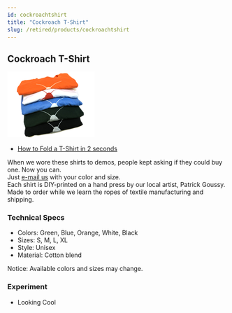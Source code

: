 ```yaml
---
id: cockroachtshirt
title: "Cockroach T-Shirt"
slug: /retired/products/cockroachtshirt
---
```


## Cockroach T-Shirt

![T-Shirt](./img/cockroachtshirt_product.png)

* [How to Fold a T-Shirt in 2 seconds](http://www.youtube.com/watch?v=dZRd5ulBna4)

When we wore these shirts to demos, people kept asking if they could buy one.
Now you can.  
Just [e-mail us](mailto:hello@backyardbrains.com) with your color and size.  
Each shirt is DIY-printed on a hand press by our local artist, Patrick Goussy.
Made to order while we learn the ropes of textile manufacturing and shipping.

### Technical Specs

* Colors: Green, Blue, Orange, White, Black  
* Sizes: S, M, L, XL  
* Style: Unisex  
* Material: Cotton blend  

Notice: Available colors and sizes may change.

### Experiment

* Looking Cool
